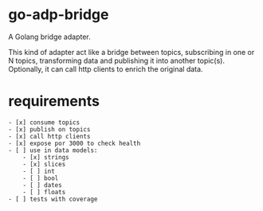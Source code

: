 # go-adp-bridge
A Golang bridge adapter.

This kind of adapter act like a bridge between topics, subscribing in one or N topics, transforming data and publishing it into another topic(s). Optionally, it can call http clients to enrich the original data.

# requirements
    - [x] consume topics
    - [x] publish on topics
    - [x] call http clients
    - [x] expose por 3000 to check health
    - [ ] use in data models:
        - [x] strings
        - [x] slices
        - [ ] int
        - [ ] bool
        - [ ] dates
        - [ ] floats
    - [ ] tests with coverage
